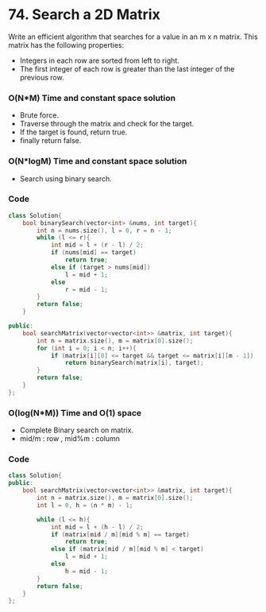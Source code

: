 # 74. Search a 2D Matrix

Write an efficient algorithm that searches for a value in an m x n matrix. This matrix has the following properties:

- Integers in each row are sorted from left to right.
- The first integer of each row is greater than the last integer of the previous row.

### O(N\*M) Time and constant space solution

- Brute force.
- Traverse through the matrix and check for the target.
- If the target is found, return true.
- finally return false.

### O(N\*logM) Time and constant space solution

- Search using binary search.

### Code

```cpp
class Solution{
    bool binarySearch(vector<int> &nums, int target){
        int n = nums.size(), l = 0, r = n - 1;
        while (l <= r){
            int mid = l + (r - l) / 2;
            if (nums[mid] == target)
                return true;
            else if (target > nums[mid])
                l = mid + 1;
            else
                r = mid - 1;
        }
        return false;
    }

public:
    bool searchMatrix(vector<vector<int>> &matrix, int target){
        int n = matrix.size(), m = matrix[0].size();
        for (int i = 0; i < n; i++){
            if (matrix[i][0] <= target && target <= matrix[i][m - 1])
                return binarySearch(matrix[i], target);
        }
        return false;
    }
};
```

### O(log(N\*M)) Time and O(1) space

- Complete Binary search on matrix.
- mid/m : row , mid%m : column

### Code

```cpp
class Solution{
public:
    bool searchMatrix(vector<vector<int>> &matrix, int target){
        int n = matrix.size(), m = matrix[0].size();
        int l = 0, h = (n * m) - 1;

        while (l <= h){
            int mid = l + (h - l) / 2;
            if (matrix[mid / m][mid % m] == target)
                return true;
            else if (matrix[mid / m][mid % m] < target)
                l = mid + 1;
            else
                h = mid - 1;
        }
        return false;
    }
};
```

